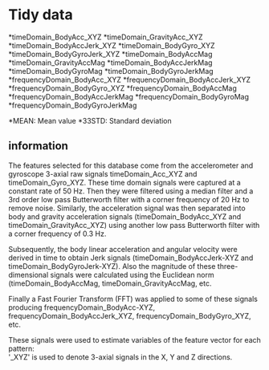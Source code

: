 # Tidy data
*timeDomain_BodyAcc_XYZ
*timeDomain_GravityAcc_XYZ
*timeDomain_BodyAccJerk_XYZ
*timeDomain_BodyGyro_XYZ
*timeDomain_BodyGyroJerk_XYZ
*timeDomain_BodyAccMag
*timeDomain_GravityAccMag
*timeDomain_BodyAccJerkMag
*timeDomain_BodyGyroMag
*timeDomain_BodyGyroJerkMag
*frequencyDomain_BodyAcc_XYZ
*frequencyDomain_BodyAccJerk_XYZ
*frequencyDomain_BodyGyro_XYZ
*frequencyDomain_BodyAccMag
*frequencyDomain_BodyAccJerkMag
*frequencyDomain_BodyGyroMag
*frequencyDomain_BodyGyroJerkMag

*MEAN: Mean value
*33STD: Standard deviation

## information
The features selected for this database come from the accelerometer and gyroscope 3-axial raw signals timeDomain_Acc_XYZ and timeDomain_Gyro_XYZ.
These time domain signals were captured at a constant rate of 50 Hz.
Then they were filtered using a median filter and a 3rd order low pass Butterworth filter with a corner frequency of 20 Hz to remove noise.
Similarly, the acceleration signal was then separated into body and gravity acceleration signals (timeDomain_BodyAcc_XYZ and timeDomain_GravityAcc_XYZ) using another low pass Butterworth filter with a corner frequency of 0.3 Hz.

Subsequently, the body linear acceleration and angular velocity were derived in time to obtain Jerk signals (timeDomain_BodyAccJerk-XYZ and timeDomain_BodyGyroJerk-XYZ).
Also the magnitude of these three-dimensional signals were calculated using the Euclidean norm (timeDomain_BodyAccMag, timeDomain_GravityAccMag, etc. 

Finally a Fast Fourier Transform (FFT) was applied to some of these signals producing frequencyDomain_BodyAcc-XYZ, frequencyDomain_BodyAccJerk_XYZ, frequencyDomain_BodyGyro_XYZ, etc.

These signals were used to estimate variables of the feature vector for each pattern:  
'_XYZ' is used to denote 3-axial signals in the X, Y and Z directions.
